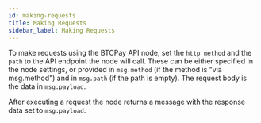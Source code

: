 ```yaml
---
id: making-requests
title: Making Requests
sidebar_label: Making Requests
---
```


To make requests using the BTCPay API node, set the `http method` and the `path` to the API endpoint the node will call. These can be either specified in the node settings, or provided in `msg.method` (if the method is "via msg.method") and in `msg.path` (if the path is empty). The request body is the data in `msg.payload`.

After executing a request the node returns a message with the response data set to `msg.payload`.
